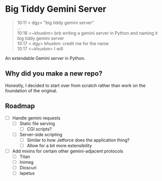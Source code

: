 # Big Tiddy Gemini Server

> 10:11 < dgy> "big tiddy gemini server"  
> ...  
> 10:16 <~khuxkm> brb writing a gemini server in Python and naming it big tiddy gemini server  
> 10:17 < dgy> khuxkm: credit me for the name  
> 10:17 <~khuxkm> I will

An extendable Gemini server in Python.

## Why did you make a new repo?

Honestly, I decided to start over from scratch rather than work on the foundation of the original.

## Roadmap

 - [ ] Handle gemini requests
    - [ ] Static file serving
      - [ ] CGI scripts?
    - [ ] Server-side scripting
      - [ ] Similar to how Jetforce does the application thing?
      - [ ] Allow for a bit more extensibility
 - [ ] Add mixins for certain other gemini-adjacent protocols
    - [ ] Titan
    - [ ] Inimeg
    - [ ] Dioscuri
    - [ ] Iapetus
